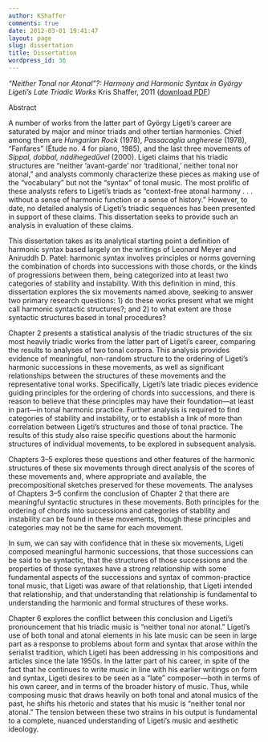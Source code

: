 ```yaml
---
author: KShaffer
comments: true
date: 2012-03-01 19:41:47
layout: page
slug: dissertation
title: Dissertation
wordpress_id: 36
---
```


_“Neither Tonal nor Atonal”?: Harmony and Harmonic Syntax in György Ligeti’s Late Triadic Works_
Kris Shaffer, 2011 ([download PDF](/media/ShafferDiss.pdf))

Abstract

A number of works from the latter part of György Ligeti’s career are saturated by major and minor triads and other tertian harmonies. Chief among them are _Hungarian Rock_ (1978), _Passacaglia ungherese_ (1978), “Fanfares” (Étude no. 4 for piano, 1985), and the last three movements of _Sippal, dobbal, nádihegedűvel_ (2000). Ligeti claims that his triadic structures are “neither ‘avant-garde’ nor ‘traditional,’ neither tonal nor atonal,” and analysts commonly characterize these pieces as making use of the “vocabulary” but not the “syntax” of tonal music. The most prolific of these analysts refers to Ligeti’s triads as “context-free atonal harmony . . . without a sense of harmonic function or a sense of history.” However, to date, no detailed analysis of Ligeti’s triadic sequences has been presented in support of these claims. This dissertation seeks to provide such an analysis in evaluation of these claims.

This dissertation takes as its analytical starting point a definition of harmonic syntax based largely on the writings of Leonard Meyer and Aniruddh D. Patel: harmonic syntax involves principles or norms governing the combination of chords into successions with those chords, or the kinds of progressions between them, being categorized into at least two categories of stability and instability. With this definition in mind, this dissertation explores the six movements named above, seeking to answer two primary research questions: 1) do these works present what we might call harmonic syntactic structures?; and 2) to what extent are those syntactic structures based in tonal procedures?

Chapter 2 presents a statistical analysis of the triadic structures of the six most heavily triadic works from the latter part of Ligeti’s career, comparing the results to analyses of two tonal corpora. This analysis provides evidence of meaningful, non-random structure to the ordering of Ligeti’s harmonic successions in these movements, as well as significant relationships between the structures of these movements and the representative tonal works. Specifically, Ligeti’s late triadic pieces evidence guiding principles for the ordering of chords into successions, and there is reason to believe that these principles may have their foundation—at least in part—in tonal harmonic practice. Further analysis is required to find categories of stability and instability, or to establish a link of more than correlation between Ligeti’s structures and those of tonal practice. The results of this study also raise specific questions about the harmonic structures of individual movements, to be explored in subsequent analysis.

Chapters 3–5 explores these questions and other features of the harmonic structures of these six movements through direct analysis of the scores of these movements and, where appropriate and available, the precompositional sketches preserved for these movements. The analyses of Chapters 3–5 confirm the conclusion of Chapter 2 that there are meaningful syntactic structures in these movements. Both principles for the ordering of chords into successions and categories of stability and instability can be found in these movements, though these principles and categories may not be the same for each movement.

In sum, we can say with confidence that in these six movements, Ligeti composed meaningful harmonic successions, that those successions can be said to be syntactic, that the structures of those successions and the properties of those syntaxes have a strong relationship with some fundamental aspects of the successions and syntax of common-practice tonal music, that Ligeti was aware of that relationship, that Ligeti intended that relationship, and that understanding that relationship is fundamental to understanding the harmonic and formal structures of these works.

Chapter 6 explores the conflict between this conclusion and Ligeti’s pronouncement that his triadic music is “neither tonal nor atonal.” Ligeti’s use of both tonal and atonal elements in his late music can be seen in large part as a response to problems about form and syntax that arose within the serialist tradition, which Ligeti has been addressing in his compositions and articles since the late 1950s. In the latter part of his career, in spite of the fact that he continues to write music in line with his earlier writings on form and syntax, Ligeti desires to be seen as a “late” composer—both in terms of his own career, and in terms of the broader history of music. Thus, while composing music that draws heavily on both tonal and atonal musics of the past, he shifts his rhetoric and states that his music is “neither tonal nor atonal.” The tension between these two strains in his output is fundamental to a complete, nuanced understanding of Ligeti’s music and aesthetic ideology.
